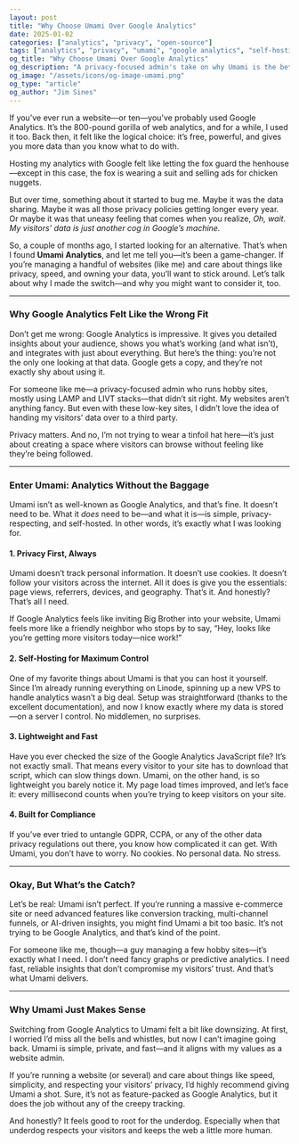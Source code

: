 ```yaml
---
layout: post
title: "Why Choose Umami Over Google Analytics"
date: 2025-01-02
categories: ["analytics", "privacy", "open-source"]
tags: ["analytics", "privacy", "umami", "google analytics", "self-hosting"]
og_title: "Why Choose Umami Over Google Analytics"
og_description: "A privacy-focused admin's take on why Umami is the better alternative to Google Analytics for website owners."
og_image: "/assets/icons/og-image-umami.png"
og_type: "article"
og_author: "Jim Sines"
---
```


If you’ve ever run a website—or ten—you’ve probably used Google Analytics. It’s the 800-pound gorilla of web analytics, and for a while, I used it too. Back then, it felt like the logical choice: it’s free, powerful, and gives you more data than you know what to do with.

Hosting my analytics with Google felt like letting the fox guard the henhouse—except in this case, the fox is wearing a suit and selling ads for chicken nuggets.

But over time, something about it started to bug me. Maybe it was the data sharing. Maybe it was all those privacy policies getting longer every year. Or maybe it was that uneasy feeling that comes when you realize, *Oh, wait. My visitors’ data is just another cog in Google’s machine.*

So, a couple of months ago, I started looking for an alternative. That’s when I found **Umami Analytics**, and let me tell you—it’s been a game-changer. If you’re managing a handful of websites (like me) and care about things like privacy, speed, and owning your data, you’ll want to stick around. Let’s talk about why I made the switch—and why you might want to consider it, too.

---

### Why Google Analytics Felt Like the Wrong Fit

Don’t get me wrong: Google Analytics is impressive. It gives you detailed insights about your audience, shows you what’s working (and what isn’t), and integrates with just about everything. But here’s the thing: you’re not the only one looking at that data. Google gets a copy, and they’re not exactly shy about using it.

For someone like me—a privacy-focused admin who runs hobby sites, mostly using LAMP and LIVT stacks—that didn’t sit right. My websites aren’t anything fancy. But even with these low-key sites, I didn’t love the idea of handing my visitors’ data over to a third party.

Privacy matters. And no, I’m not trying to wear a tinfoil hat here—it’s just about creating a space where visitors can browse without feeling like they’re being followed.

---

### Enter Umami: Analytics Without the Baggage

Umami isn’t as well-known as Google Analytics, and that’s fine. It doesn’t need to be. What it *does* need to be—and what it is—is simple, privacy-respecting, and self-hosted. In other words, it’s exactly what I was looking for.

#### **1. Privacy First, Always**

Umami doesn’t track personal information. It doesn’t use cookies. It doesn’t follow your visitors across the internet. All it does is give you the essentials: page views, referrers, devices, and geography. That’s it. And honestly? That’s all I need.

If Google Analytics feels like inviting Big Brother into your website, Umami feels more like a friendly neighbor who stops by to say, “Hey, looks like you’re getting more visitors today—nice work!”

#### **2. Self-Hosting for Maximum Control**

One of my favorite things about Umami is that you can host it yourself. Since I’m already running everything on Linode, spinning up a new VPS to handle analytics wasn’t a big deal. Setup was straightforward (thanks to the excellent documentation), and now I know exactly where my data is stored—on a server I control. No middlemen, no surprises.

#### **3. Lightweight and Fast**

Have you ever checked the size of the Google Analytics JavaScript file? It’s not exactly small. That means every visitor to your site has to download that script, which can slow things down. Umami, on the other hand, is so lightweight you barely notice it. My page load times improved, and let’s face it: every millisecond counts when you’re trying to keep visitors on your site.

#### **4. Built for Compliance**

If you’ve ever tried to untangle GDPR, CCPA, or any of the other data privacy regulations out there, you know how complicated it can get. With Umami, you don’t have to worry. No cookies. No personal data. No stress.

---

### Okay, But What’s the Catch?

Let’s be real: Umami isn’t perfect. If you’re running a massive e-commerce site or need advanced features like conversion tracking, multi-channel funnels, or AI-driven insights, you might find Umami a bit too basic. It’s not trying to be Google Analytics, and that’s kind of the point.

For someone like me, though—a guy managing a few hobby sites—it’s exactly what I need. I don’t need fancy graphs or predictive analytics. I need fast, reliable insights that don’t compromise my visitors’ trust. And that’s what Umami delivers.

---

### Why Umami Just Makes Sense

Switching from Google Analytics to Umami felt a bit like downsizing. At first, I worried I’d miss all the bells and whistles, but now I can’t imagine going back. Umami is simple, private, and fast—and it aligns with my values as a website admin.

If you’re running a website (or several) and care about things like speed, simplicity, and respecting your visitors’ privacy, I’d highly recommend giving Umami a shot. Sure, it’s not as feature-packed as Google Analytics, but it does the job without any of the creepy tracking.

And honestly? It feels good to root for the underdog. Especially when that underdog respects your visitors and keeps the web a little more human.
